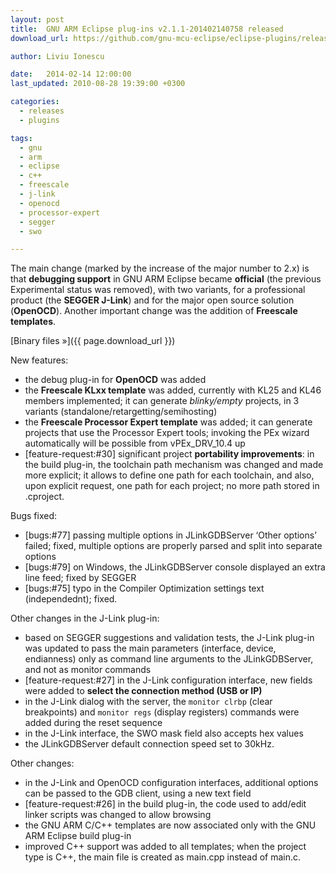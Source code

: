 ```yaml
---
layout: post
title:  GNU ARM Eclipse plug-ins v2.1.1-201402140758 released
download_url: https://github.com/gnu-mcu-eclipse/eclipse-plugins/releases/tag/v2.1.1-201402140758

author: Liviu Ionescu

date:   2014-02-14 12:00:00
last_updated: 2010-08-28 19:39:00 +0300

categories:
  - releases
  - plugins

tags:
  - gnu
  - arm
  - eclipse
  - c++
  - freescale
  - j-link
  - openocd
  - processor-expert
  - segger
  - swo

---
```


The main change (marked by the increase of the major number to 2.x) is that **debugging support** in GNU ARM Eclipse became **official** (the previous Experimental status was removed), with two variants, for a professional product (the **SEGGER J-Link**) and for the major open source solution (**OpenOCD**). Another important change was the addition of **Freescale templates**.

[Binary files »]({{ page.download_url }})

New features:

- the debug plug-in for **OpenOCD** was added
- the **Freescale KLxx template** was added, currently with KL25 and KL46 members implemented; it can generate _blinky/empty_ projects, in 3 variants (standalone/retargetting/semihosting)
- the **Freescale Processor Expert template** was added; it can generate projects that use the Processor Expert tools; invoking the PEx wizard automatically will be possible from vPEx_DRV_10.4 up
- [feature-request:#30] significant project **portability improvements**: in the build plug-in, the toolchain path mechanism was changed and made more explicit; it allows to define one path for each toolchain, and also, upon explicit request, one path for each project; no more path stored in .cproject.

Bugs fixed:

- [bugs:#77] passing multiple options in JLinkGDBServer ‘Other options’ failed; fixed, multiple options are properly parsed and split into separate options
- [bugs:#79] on Windows, the JLinkGDBServer console displayed an extra line feed; fixed by SEGGER
- [bugs:#75] typo in the Compiler Optimization settings text (independednt); fixed.

Other changes in the J-Link plug-in:

- based on SEGGER suggestions and validation tests, the J-Link plug-in was updated to pass the main parameters (interface, device, endianness) only as command line arguments to the JLinkGDBServer, and not as monitor commands
- [feature-request:#27] in the J-Link configuration interface, new fields were added to **select the connection method (USB or IP)**
- in the J-Link dialog with the server, the `monitor clrbp` (clear breakpoints) and `monitor regs` (display registers) commands were added during the reset sequence
- in the J-Link interface, the SWO mask field also accepts hex values
- the JLinkGDBServer default connection speed set to 30kHz.

Other changes:

- in the J-Link and OpenOCD configuration interfaces, additional options can be passed to the GDB client, using a new text field
- [feature-request:#26] in the build plug-in, the code used to add/edit linker scripts was changed to allow browsing
- the GNU ARM C/C++ templates are now associated only with the GNU ARM Eclipse build plug-in
- improved C++ support was added to all templates; when the project type is C++, the main file is created as main.cpp instead of main.c.
